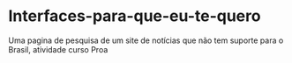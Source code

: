 # Interfaces-para-que-eu-te-quero
Uma pagina de pesquisa de um site de notícias que não tem suporte para o Brasil, atividade curso Proa
